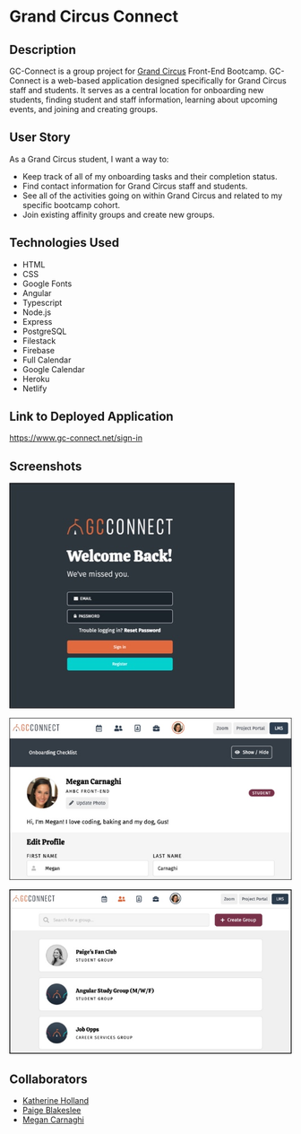 # Grand Circus Connect

## Description

GC-Connect is a group project for [Grand Circus](https://www.grandcircus.co/bootcamps/) Front-End Bootcamp. GC-Connect is a web-based application designed specifically for Grand Circus staff and students. It serves as a central location for onboarding new students, finding student and staff information, learning about upcoming events, and joining and creating groups.

## User Story

As a Grand Circus student, I want a way to:

- Keep track of all of my onboarding tasks and their completion status.
- Find contact information for Grand Circus staff and students.
- See all of the activities going on within Grand Circus and related to my specific bootcamp cohort.
- Join existing affinity groups and create new groups.

## Technologies Used

- HTML
- CSS
- Google Fonts
- Angular
- Typescript
- Node.js
- Express
- PostgreSQL
- Filestack
- Firebase
- Full Calendar
- Google Calendar
- Heroku
- Netlify

## Link to Deployed Application

<https://www.gc-connect.net/sign-in>

## Screenshots

![Sign In Page Screenshot](gc-connect/src/assets/gc-connect-login.jpg)

![Profile Page Screenshot](gc-connect/src/assets/gc-connect-profile.jpg)

![Groups Screenshot](gc-connect/src/assets/gc-connect-groups.jpg)

## Collaborators

- [Katherine Holland](https://github.com/kkholland)
- [Paige Blakeslee](https://github.com/pblakeslee)
- [Megan Carnaghi](https://github.com/MeganCarnaghi)

